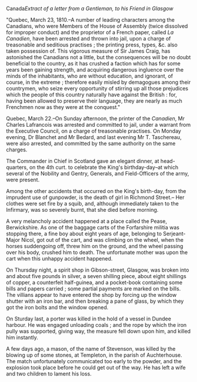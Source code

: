 Canada*Extract of a letter from a Gentleman, to his Friend in
                        Glasgow*"Quebec, March 23, 1810.–A number of
                    leading characters among the Canadians, who were Members of the House
                    of Assembly (twice dissolved for improper conduct) and the
                    proprietor of a French paper, called *La Canadien*,
                    have been arrested and thrown into jail, upon a charge of
                        treasonable and seditious practises ; the printing press,
                    types, &c. also taken possession of. This vigorous measure of Sir James Craig, has astonished the Canadians not a
                    little, but the consequences will be no doubt beneficial to the country, as
                    it has crushed a faction which has for some years been gaining
                    strength, and acquiring dangerous ingluence over the minds of the
                    inhabitants, who are without education, and ignorant, of course, in the
                    extreme ; therefore easily misled by demagogues among their countrymen, who seize every opportunity of stirring up all those
                    prejudices which the people of this country naturally have against the
                    British : for, having been allowed to preserve their language, they are
                    nearly as much Frenchmen now as they were at the conquest."Quebec, March 22.–On Sunday afternoon, the
                    printer of the *Canadien*, Mr Charles Lafrancois
                    was arrested and committed to jail, under a warrant from the Executive
                    Council, on a charge of treasonable practises. On Monday
                    evening, Dr Blanchet and Mr Bedard, and last evening Mr T. Taschereau,
                    were also arrested, and committed by the same authority on
                    the same charges.The Commander in Chief in Scotland gave an elegant dinner, at
                    head-quarters, on the 4th curt. to celebrate the King's
                    birthday-day–at which several of the Nobility and Gentry, Generals,
                    and Field-Officers of the army, were present.Among the other accidents that occurred on the King's birth-day, from the
                    imprudent use of gunpowder, is the death of girl in Richmond
                    Street.– Her clothes were set fire by a squib, and, although immediately taken to the Infirmary, was so severely burnt, that
                    she died before morning.A very melancholy accident happened at a place called the Pease,
                    Berwickshire. As one of the baggage carts of the Forfarshire
                    militia was stopping there, a fine boy about eight years of age, belonging
                    to Serjeant-Major Nicol, got out of the cart, and was climbing on the
                    wheel, when the horses suddengoing off, threw him on the ground,
                    and the wheel passing over his body, crushed him to death. The
                    unfortunate mother was upon the cart when this unhappy accident
                    happened.On Thursday night, a spirit shop in Gibson-street, Glasgow, was broken into
                    and about five pounds in silver, a seven shilling piece, about eight
                    shillings of copper, a counterfeit half-guinea, and a pocket-book containing some bills and papers carried ; some partial payments
                    are marked on the bills. The villians appear to have entered the shop by
                    forcing up the window shutter with an iron bar, and then breaking a
                    pane of glass, by which they got the iron bolts and the window opened.On Sturday last, a porter was killed in the hold of a vessel in Dundee
                    harbour. He was engaged unloading coals ; and the rope by which the iron
                        pully was supported, giving way, the measure fell down
                    upon him, and killed him instantly.A few days ago, a mason, of the name of Stevenson, was killed by
                    the blowing up of some stones, at Templeton, in the parish of Auchterhouse.
                    The match unfortunately communicated too early to the powder, and the
                    explosion took place before he could get out of the way. He has left a wife
                    and two children to lament his loss.